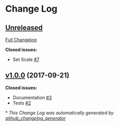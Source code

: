# Change Log

## [Unreleased](https://github.com/karagenit/ruby-bargraph/tree/HEAD)

[Full Changelog](https://github.com/karagenit/ruby-bargraph/compare/v1.0.0...HEAD)

**Closed issues:**

- Set Scale [\#7](https://github.com/karagenit/ruby-bargraph/issues/7)

## [v1.0.0](https://github.com/karagenit/ruby-bargraph/tree/v1.0.0) (2017-09-21)
**Closed issues:**

- Documentation [\#3](https://github.com/karagenit/ruby-bargraph/issues/3)
- Tests [\#2](https://github.com/karagenit/ruby-bargraph/issues/2)



\* *This Change Log was automatically generated by [github_changelog_generator](https://github.com/skywinder/Github-Changelog-Generator)*